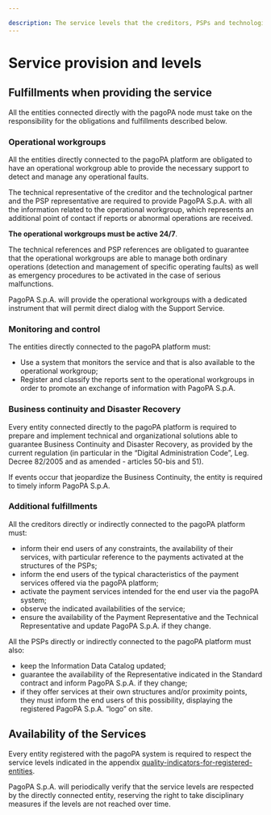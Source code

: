```yaml
---

description: The service levels that the creditors, PSPs and technological partners are required to respect while providing the service depend on the methods with which they are certified on the pagoPA platform.
---
```


# Service provision and levels

## Fulfillments when providing the service <a href="#aymo8ysmmt0h" id="aymo8ysmmt0h"></a>

All the entities connected directly with the pagoPA node must take on the responsibility for the obligations and fulfillments described below.

### **Operational workgroups**

All the entities directly connected to the pagoPA platform are obligated to have an operational workgroup able to provide the necessary support to detect and manage any operational faults.

The technical representative of the creditor and the technological partner and the PSP representative are required to provide PagoPA S.p.A. with all the information related to the operational workgroup, which represents an additional point of contact if reports or abnormal operations are received.

**The operational workgroups must be active 24/7**. 

The technical references and PSP references are obligated to guarantee that the operational workgroups are able to manage both ordinary operations (detection and management of specific operating faults) as well as emergency procedures to be activated in the case of serious malfunctions.

PagoPA S.p.A. will provide the operational workgroups with a dedicated instrument that will permit direct dialog with the Support Service.

### **Monitoring and control**

The entities directly connected to the pagoPA platform must:

* Use a system that monitors the service and that is also available to the operational workgroup;
* Register and classify the reports sent to the operational workgroups in order to promote an exchange of information with PagoPA S.p.A.

### **Business continuity and Disaster Recovery**

Every entity connected directly to the pagoPA platform is required to prepare and implement technical and organizational solutions able to guarantee Business Continuity and Disaster Recovery, as provided by the current regulation (in particular in the “Digital Administration Code”, Leg. Decree 82/2005 and as amended \- articles 50-bis and 51).

If events occur that jeopardize the Business Continuity, the entity is required to timely inform PagoPA S.p.A.

### **Additional fulfillments**

All the creditors directly or indirectly connected to the pagoPA platform must:

* inform their end users of any constraints, the availability of their services, with particular reference to the payments activated at the structures of the PSPs;
* inform the end users of the typical characteristics of the payment services offered via the pagoPA platform;
* activate the payment services intended for the end user via the pagoPA system;
* observe the indicated availabilities of the service;
* ensure the availability of the Payment Representative and the Technical Representative and update PagoPA S.p.A. if they change.

All the PSPs directly or indirectly connected to the pagoPA platform must also:

* keep the Information Data Catalog updated;
* guarantee the availability of the Representative indicated in the Standard contract and inform PagoPA S.p.A. if they change;
* if they offer services at their own structures and/or proximity points, they must inform the end users of this possibility, displaying the registered PagoPA S.p.A. “logo” on site.

## Availability of the Services <a href="#xqrq1xhty79g" id="xqrq1xhty79g"></a>

Every entity registered with the pagoPA system is required to respect the service levels indicated in the appendix [quality-indicators-for-registered-entities](../appendices/quality-indicators-for-registered-entities/ "mention").

PagoPA S.p.A. will periodically verify that the service levels are respected by the directly connected entity, reserving the right to take disciplinary measures if the levels are not reached over time.

